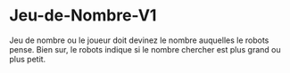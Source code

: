 # Jeu-de-Nombre-V1
Jeu de nombre ou le joueur doit devinez le nombre auquelles le robots pense. Bien sur, le robots indique si le nombre chercher est plus grand ou plus petit.
